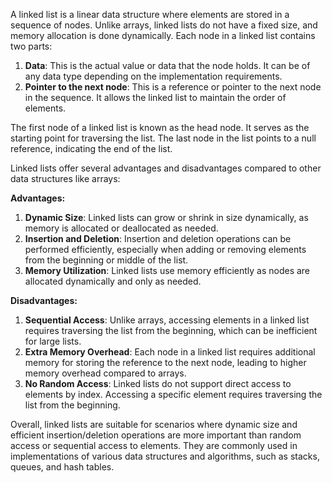 A linked list is a linear data structure where elements are stored in a sequence of nodes. Unlike arrays, linked lists do not have a fixed size, and memory allocation is done dynamically. Each node in a linked list contains two parts:

1. **Data**: This is the actual value or data that the node holds. It can be of any data type depending on the implementation requirements.
2. **Pointer to the next node**: This is a reference or pointer to the next node in the sequence. It allows the linked list to maintain the order of elements.

The first node of a linked list is known as the head node. It serves as the starting point for traversing the list. The last node in the list points to a null reference, indicating the end of the list.

Linked lists offer several advantages and disadvantages compared to other data structures like arrays:

**Advantages:**
1. **Dynamic Size**: Linked lists can grow or shrink in size dynamically, as memory is allocated or deallocated as needed.
2. **Insertion and Deletion**: Insertion and deletion operations can be performed efficiently, especially when adding or removing elements from the beginning or middle of the list.
3. **Memory Utilization**: Linked lists use memory efficiently as nodes are allocated dynamically and only as needed.

**Disadvantages:**
1. **Sequential Access**: Unlike arrays, accessing elements in a linked list requires traversing the list from the beginning, which can be inefficient for large lists.
2. **Extra Memory Overhead**: Each node in a linked list requires additional memory for storing the reference to the next node, leading to higher memory overhead compared to arrays.
3. **No Random Access**: Linked lists do not support direct access to elements by index. Accessing a specific element requires traversing the list from the beginning.

Overall, linked lists are suitable for scenarios where dynamic size and efficient insertion/deletion operations are more important than random access or sequential access to elements. They are commonly used in implementations of various data structures and algorithms, such as stacks, queues, and hash tables.
